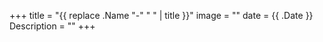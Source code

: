 +++
title = "{{ replace .Name "-" " " | title }}"
image = ""
date = {{ .Date }}
Description = ""
+++